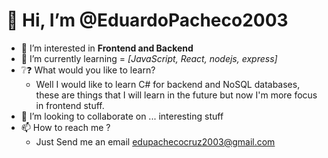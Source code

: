 # 👋 Hi, I’m @EduardoPacheco2003
- 👀 I’m interested in **Frontend and Backend**
- 🌱 I’m currently learning = _[JavaScript, React, nodejs, express]_
- ❔❓ What would you like to learn?
    - Well I would like to learn C# for backend and NoSQL databases, these are things that I will learn in the future but now I'm more focus in frontend stuff.
- 💞️ I’m looking to collaborate on ... interesting stuff
- 📫 How to reach me ?
  - Just Send me an email edupachecocruz2003@gmail.com 

<!---
EduardoPacheco2003/EduardoPacheco2003 is a ✨ special ✨ repository because its `README.md` (this file) appears on your GitHub profile.
You can click the Preview link to take a look at your changes.
--->

